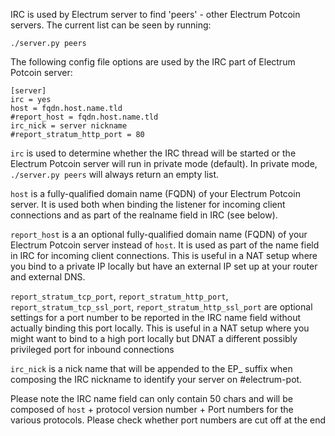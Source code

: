 IRC is used by Electrum server to find 'peers' - other Electrum Potcoin servers. The
current list can be seen by running:

    ./server.py peers

The following config file options are used by the IRC part of Electrum Potcoin server:

    [server]
    irc = yes
    host = fqdn.host.name.tld
    #report_host = fqdn.host.name.tld
    irc_nick = server nickname
    #report_stratum_http_port = 80

`irc` is used to determine whether the IRC thread will be started or the 
Electrum Potcoin server will run in private mode (default). In private mode, 
`./server.py peers` will always return an empty list.

`host` is a fully-qualified domain name (FQDN) of your Electrum Potcoin server. It is
used both when binding the listener for incoming client connections and as part
of the realname field in IRC (see below).

`report_host` is a an optional fully-qualified domain name (FQDN) of your Electrum Potcoin server 
instead of `host`. It is used as part of the name field in IRC for incoming client connections.
This is useful in a NAT setup where you bind to a private IP locally but have an external IP
set up at your router and external DNS.

`report_stratum_tcp_port`, `report_stratum_http_port`, `report_stratum_tcp_ssl_port`, 
`report_stratum_http_ssl_port` are optional settings for a port number to be reported in the
IRC name field without actually binding this port locally. This is useful in a NAT setup
where you might want to bind to a high port locally but DNAT a different possibly privileged
port for inbound connections

`irc_nick` is a nick name that will be appended to the EP_ suffix when 
composing the IRC nickname to identify your server on #electrum-pot.

Please note the IRC name field can only contain 50 chars and will be composed
of `host` + protocol version number + Port numbers for the various protocols.
Please check whether port numbers are cut off at the end   

